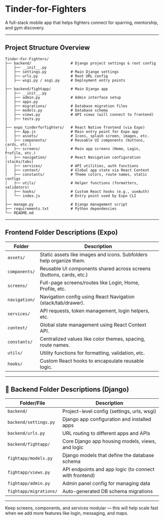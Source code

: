 # Tinder-for-Fighters

A full-stack mobile app that helps fighters connect for sparring, mentorship, and gym discovery.

---

## Project Structure Overview

```
Tinder-For-Fighters/
├── backend/                  # Django project settings & root config
│   ├── __init__.py
│   ├── settings.py           # Main Django settings
│   ├── urls.py               # Root URL config
│   ├── wsgi.py / asgi.py     # Deployment entry points
│
├── backend/fightapp/         # Main Django app
│   ├── __init__.py
│   ├── admin.py              # Admin interface setup
│   ├── apps.py
│   ├── migrations/           # Database migration files
│   ├── models.py             # Database schema
│   ├── views.py              # API views (will connect to frontend)
│   ├── tests.py
│
├── expo_tinderforfighters/   # React Native frontend (via Expo)
│   ├── App.js                # Main entry point for Expo app
│   ├── assets/               # Icons, splash screen, images, etc.
│   ├── components/           # Reusable UI components (buttons, cards, etc.)
│   ├── screens/              # Main app screens (Home, Login, Profile, etc.)
│   ├── navigation/           # React Navigation configuration (stacks/tabs)
│   ├── services/             # API utilities, auth functions
│   ├── context/              # Global app state via React Context
│   ├── constants/            # Theme colors, route names, static configs
│   ├── utils/                # Helper functions (formatters, validators)
│   ├── hooks/                # Custom React hooks (e.g., useAuth)
│   └── index.js              # Entry point used by Expo CLI
│
├── manage.py                 # Django management script
├── requirements.txt          # Python dependencies
└── README.md
```

---

## Frontend Folder Descriptions (Expo)

| Folder        | Description                                                         |
| ------------- | ------------------------------------------------------------------- |
| `assets/`     | Static assets like images and icons. Subfolders help organize them. |
| `components/` | Reusable UI components shared across screens (buttons, cards, etc.) |
| `screens/`    | Full-page screens/routes like Login, Home, Profile, etc.            |
| `navigation/` | Navigation config using React Navigation (stack/tab/drawer).        |
| `services/`   | API requests, token management, login helpers, etc.                 |
| `context/`    | Global state management using React Context API.                    |
| `constants/`  | Centralized values like color themes, spacing, route names.         |
| `utils/`      | Utility functions for formatting, validation, etc.                  |
| `hooks/`      | Custom React hooks to encapsulate reusable logic.                   |

---

## 📁 Backend Folder Descriptions (Django)

| Folder/File            | Description                                            |
| ---------------------- | ------------------------------------------------------ |
| `backend/`             | Project-level config (settings, urls, wsgi)            |
| `backend/settings.py`  | Django app configuration and installed apps            |
| `backend/urls.py`      | URL routing to different apps and APIs                 |
| `backend/fightapp/`    | Core Django app housing models, views, and logic       |
| `fightapp/models.py`   | Django models that define the database schema          |
| `fightapp/views.py`    | API endpoints and app logic (to connect with frontend) |
| `fightapp/admin.py`    | Admin panel config for managing data                   |
| `fightapp/migrations/` | Auto-generated DB schema migrations                    |

---

Keep screens, components, and services modular — this will help scale fast when we add more features like login, messaging, and maps.
